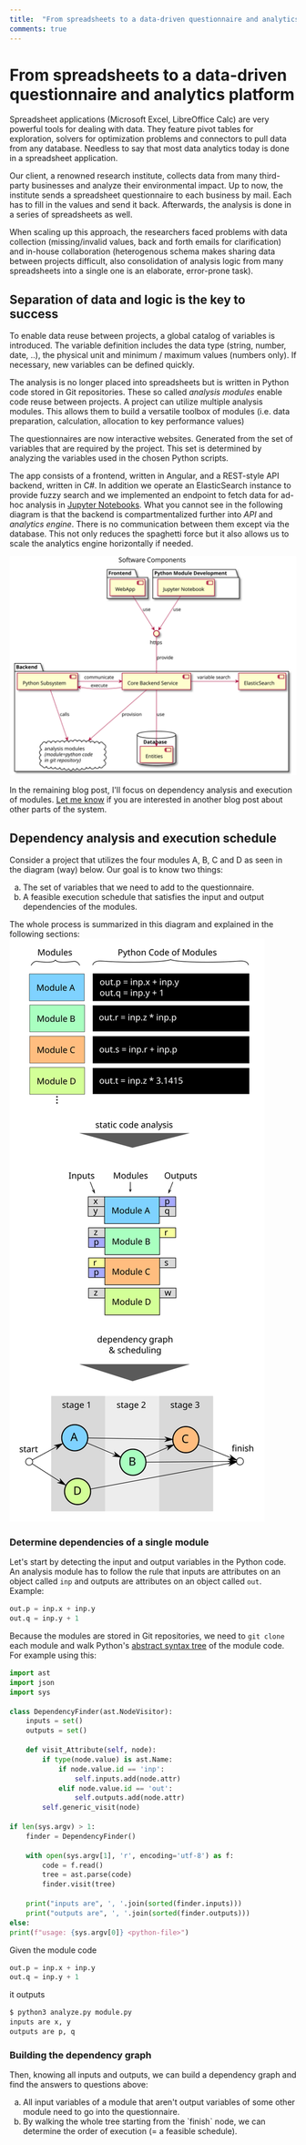 ```yaml
---
title:  "From spreadsheets to a data-driven questionnaire and analytics platform"
comments: true
---
```

# From spreadsheets to a data-driven questionnaire and analytics platform

Spreadsheet applications (Microsoft Excel, LibreOffice Calc) are very powerful tools for dealing with data. They feature pivot tables for exploration, solvers for optimization problems and connectors to pull data from any database. Needless to say that most data analytics today is done in a spreadsheet application.

Our client, a renowned research institute, collects data from many third-party businesses and analyze their environmental impact. Up to now, the institute sends a spreadsheet questionnaire to each business by mail. Each has to fill in the values and send it back. Afterwards, the analysis is done in a series of spreadsheets as well.

When scaling up this approach, the researchers faced problems with data collection (missing/invalid values, back and forth emails for clarification) and in-house collaboration (heterogenous schema makes sharing data between projects difficult, also consolidation of analysis logic from many spreadsheets into a single one is an elaborate, error-prone task).

## Separation of data and logic is the key to success

To enable data reuse between projects, a global catalog of variables is introduced. The variable definition includes the data type (string, number, date, ..), the physical unit and minimum / maximum values (numbers only). If necessary, new variables can be defined quickly.

The analysis is no longer placed into spreadsheets but is written in Python code stored in Git repositories. These so called *analysis modules* enable code reuse between projects. A project can utilize multiple analysis modules. This allows them to build a versatile toolbox of modules (i.e. data preparation, calculation, allocation to key performance values)

The questionnaires are now interactive websites. Generated from the set of variables that are required by the project. This set is determined by analyzing the variables used in the chosen Python scripts.

The app consists of a frontend, written in Angular, and a REST-style API backend, written in C#. In addition we operate an ElasticSearch instance to provide fuzzy search and we implemented an endpoint to fetch data for ad-hoc analysis in [Jupyter Notebooks](https://jupyter.org/). What you cannot see in the following diagram is that the backend is compartmentalized further into *API* and *analytics engine*. There is no communication between them except via the database. This not only reduces the spaghetti force but it also allows us to scale the analytics engine horizontally if needed.

![A diagram of the high level components frontend, python subsystem, core backend, elasticsearch and the database](/assets/2019-06-20/ComponentOverview.svg)

In the remaining blog post, I'll focus on dependency analysis and execution of modules. [Let me know](https://twitter.com/eliogubser) if you are interested in another blog post about other parts of the system.

## Dependency analysis and execution schedule
Consider a project that utilizes the four modules A, B, C and D as seen in the diagram (way) below. Our goal is to know two things:

<style type="text/css">
    ol.alphabetic { list-style-type: lower-alpha; }
</style>

<ol class="alphabetic">
  <li>The set of variables that we need to add to the questionnaire.</li>
  <li>A feasible execution schedule that satisfies the input and output dependencies of the modules.</li>
</ol>

The whole process is summarized in this diagram and explained in the following sections:
![From Python code to a schedule](/assets/2019-06-20/FromModuleToSchedule.svg)

### Determine dependencies of a single module
Let's start by detecting the input and output variables in the Python code. An analysis module has to follow the rule that inputs are attributes on an object called `inp` and outputs are attributes on an object called `out`. Example:
```python
out.p = inp.x + inp.y
out.q = inp.y + 1
```

Because the modules are stored in Git repositories, we need to `git clone` each module and walk Python's [abstract syntax tree](https://docs.python.org/3/library/ast.html) of the module code. For example using this:

```python
import ast
import json
import sys

class DependencyFinder(ast.NodeVisitor):
    inputs = set()
    outputs = set()

    def visit_Attribute(self, node):
        if type(node.value) is ast.Name:
            if node.value.id == 'inp':
                self.inputs.add(node.attr)
            elif node.value.id == 'out':
                self.outputs.add(node.attr)
        self.generic_visit(node)

if len(sys.argv) > 1:
    finder = DependencyFinder()

    with open(sys.argv[1], 'r', encoding='utf-8') as f:
        code = f.read()
        tree = ast.parse(code)
        finder.visit(tree)

    print("inputs are", ', '.join(sorted(finder.inputs)))
    print("outputs are", ', '.join(sorted(finder.outputs)))
else:
print(f"usage: {sys.argv[0]} <python-file>")
```

Given the module code
```python
out.p = inp.x + inp.y
out.q = inp.y + 1
```
it outputs 
```bash
$ python3 analyze.py module.py
inputs are x, y
outputs are p, q
```

### Building the dependency graph

Then, knowing all inputs and outputs, we can build a dependency graph and find the answers to questions above:
<ol class="alphabetic">
  <li>All input variables of a module that aren't output variables of some other module need to go into the questionnaire.</li>
  <li>By walking the whole tree starting from the `finish` node, we can determine the order of execution (= a feasible schedule).</li>
</ol>

